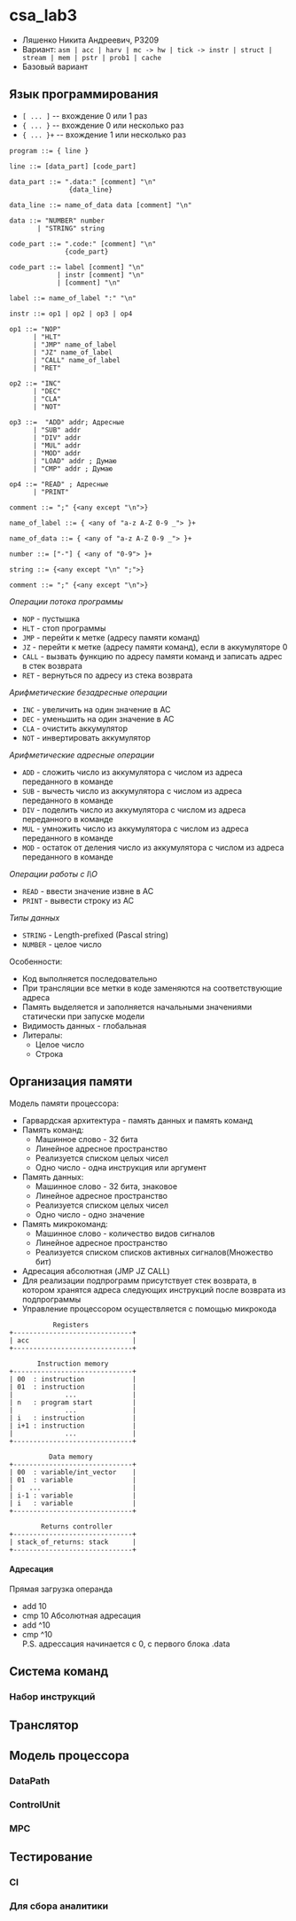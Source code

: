 # csa_lab3

 - Ляшенко Никита Андреевич, P3209
 - Вариант: `asm | acc | harv | mc -> hw | tick -> instr | struct | stream | mem | pstr | prob1 | cache`
 - Базовый вариант

## Язык программирования
- ```[ ... ]``` -- вхождение 0 или 1 раз
- ```{ ... }``` -- вхождение 0 или несколько раз
- ```{ ... }+``` -- вхождение 1 или несколько раз
  
```
program ::= { line }

line ::= [data_part] [code_part]

data_part ::= ".data:" [comment] "\n"
               {data_line} 

data_line ::= name_of_data data [comment] "\n"

data ::= "NUMBER" number 
       | "STRING" string

code_part ::= ".code:" [comment] "\n"
              {code_part}

code_part ::= label [comment] "\n"
            | instr [comment] "\n"
            | [comment] "\n"
            
label ::= name_оf_label ":" "\n"

instr ::= op1 | op2 | op3 | op4
        
op1 ::= "NOP" 
      | "HLT" 
      | "JMP" name_of_label
      | "JZ" name_of_label
      | "CALL" name_of_label
      | "RET" 

op2 ::= "INC"
      | "DEC"
      | "CLA"
      | "NOT"

op3 ::=  "ADD" addr; Адресные
      | "SUB" addr
      | "DIV" addr
      | "MUL" addr
      | "MOD" addr
      | "LOAD" addr ; Думаю
      | "CMP" addr ; Думаю

op4 ::= "READ" ; Адресные
      | "PRINT"
        
comment ::= ";" {<any except "\n">}

name_of_label ::= { <any of "a-z A-Z 0-9 _"> }+

name_of_data ::= { <any of "a-z A-Z 0-9 _"> }+

number ::= ["-"] { <any of "0-9"> }+

string ::= {<any except "\n" ";">}

comment ::= ";" {<any except "\n">}
```
_Операции потока программы_
- `NOP` - пустышка 
- `HLT` - стоп программы
- `JMP` - перейти к метке (адресу памяти команд)
- `JZ` - перейти к метке (адресу памяти команд), если в аккумуляторе 0
- `CALL` - вызвать функцию по адресу памяти команд и записать адрес в стек возврата
- `RET` - вернуться по адресу из стека возврата

_Арифметические безадресные операции_
- `INC` - увеличить на один значение в AC
- `DEC` - уменьшить на один значение в АС
- `CLA` - очистить аккумулятор
- `NOT` - инвертировать аккумулятор

_Арифметические адресные операции_
- `ADD` - сложить число из аккумулятора с числом из адреса переданного в команде
- `SUB` - вычесть число из аккумулятора с числом из адреса переданного в команде
- `DIV` - поделить число из аккумулятора с числом из адреса переданного в команде
- `MUL` - умножить число из аккумулятора с числом из адреса переданного в команде
- `MOD` - остаток от деления число из аккумулятора с числом из адреса переданного в команде

_Операции работы с I\O_
- `READ` - ввести значение извне в AC
- `PRINT` - вывести строку из AC

_Типы данных_
- `STRING` - Length-prefixed (Pascal string)
- `NUMBER` - целое число

Особенности: 
- Код выполняется последовательно
- При трансляции все метки в коде заменяются на соответствующие адреса
- Память выделяется и заполняется начальными значениями статически при запуске модели
- Видимость данных - глобальная
- Литералы:
  - Целое число
  - Строка

## Организация памяти
Модель памяти процессора:
- Гарвардская архитектура - память данных и память команд
- Память команд:
  - Машинное слово - 32 бита
  - Линейное адресное пространство
  - Реализуется списком целых чисел
  - Одно число - одна инструкция или аргумент
- Память данных:
  - Машинное слово - 32 бита, знаковое
  - Линейное адресное пространство
  - Реализуется списком целых чисел
  - Одно число - одно значение
- Память микрокоманд: 
  - Машинное слово - количество видов сигналов
  - Линейное адресное пространство
  - Реализуется списком списков активных сигналов(Множество бит)
- Адресация абсолютная (JMP JZ CALL)
- Для реализации подпрограмм присутствует стек возврата, в котором хранятся адреса следующих инструкций после возврата из подпрограммы
- Управление процессором осуществляется с помощью микрокода

```
           Registers
+------------------------------+
| acc                          |
+------------------------------+
 
       Instruction memory
+------------------------------+
| 00  : instruction            |
| 01  : instruction            |
|             ...              |
| n   : program start          |
|             ...              |
| i   : instruction            |
| i+1 : instruction            |
|             ...              |
+------------------------------+

          Data memory
+------------------------------+
| 00  : variable/int_vector    |
| 01  : variable               |
|    ...                       |
| i-1 : variable               |
| i   : variable               |
+------------------------------+

        Returns controller
+------------------------------+
| stack_of_returns: stack      |
+------------------------------+
``` 
#### Адресация
Прямая загрузка операнда
- add 10
- cmp 10
Абсолютная адресация
- add ^10
- cmp ^10  
P.S. адрессация начинается с 0, с первого блока .data 
## Система команд 

### Набор инструкций

## Транслятор

## Модель процессора

### DataPath

### ControlUnit

### MPC

## Тестирование

### CI

### Для сбора аналитики

